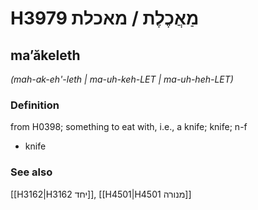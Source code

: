 # H3979 מַאֲכֶלֶת / מאכלת

## maʼăkeleth

_(mah-ak-eh'-leth | ma-uh-keh-LET | ma-uh-heh-LET)_

### Definition

from H0398; something to eat with, i.e., a knife; knife; n-f

- knife

### See also

[[H3162|H3162 יחד]], [[H4501|H4501 מנורה]]
